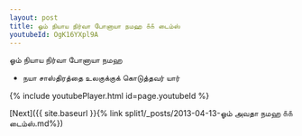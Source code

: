```yaml
---
layout: post
title: ஓம் நியாய நிர்வா போனாயா நமஹ ௧௧ டைம்ஸ்
youtubeId: OgK16YXpl9A
---
```

 
 
 ஓம் நியாய நிர்வா போனாயா நமஹ  
 
 -  நயா சாஸ்திரத்தை உலகுக்குக் கொடுத்தவர் யார் 
 
  
 
  
 
 
 
 
 
 


{% include youtubePlayer.html id=page.youtubeId %}
 
[Next]({{ site.baseurl }}{% link  split1/_posts/2013-04-13-ஓம் அவதா நமஹ ௧௧ டைம்ஸ்.md%})
 
